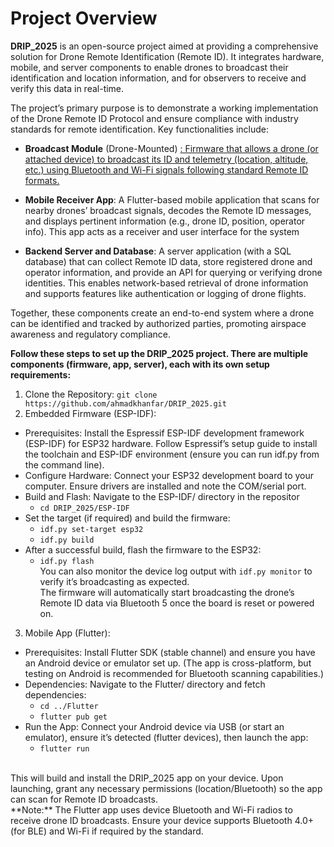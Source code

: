 # **Project Overview** #

**DRIP_2025** is an open-source project aimed at providing a comprehensive solution for Drone Remote Identification (Remote ID). It integrates hardware, mobile, and server components to enable drones to broadcast their identification and location information, and for observers to receive and verify this data in real-time. 

The project’s primary purpose is to demonstrate a working implementation of the Drone Remote ID Protocol and ensure compliance with industry standards for remote identification. Key functionalities include:

  * **Broadcast Module** (Drone-Mounted) <ins>: Firmware that allows a drone (or attached device) to broadcast its ID and telemetry (location, altitude, etc.) using Bluetooth and Wi-Fi signals following standard Remote ID formats.
  
  * **Mobile Receiver App**: A Flutter-based mobile application that scans for nearby drones’ broadcast signals, decodes the Remote ID messages, and displays pertinent information (e.g., drone ID, position, operator info). This app acts as a receiver and user interface for the system
  
  * **Backend Server and Database**: A server application (with a SQL database) that can collect Remote ID data, store registered drone and operator information, and provide an API for querying or verifying drone identities. This enables network-based retrieval of drone information and supports features like authentication or logging of drone flights.

Together, these components create an end-to-end system where a drone can be identified and tracked by authorized parties, promoting airspace awareness and regulatory compliance.





**Follow these steps to set up the DRIP_2025 project. There are multiple components (firmware, app, server), each with its own setup requirements:**

1.  Clone the Repository:
`git clone https://github.com/ahmadkhanfar/DRIP_2025.git`
2.  Embedded Firmware (ESP-IDF):
   - Prerequisites: Install the Espressif ESP-IDF development framework (ESP-IDF) for ESP32 hardware. Follow Espressif’s setup guide to install the toolchain and ESP-IDF environment (ensure you can run idf.py from the command line).
   - Configure Hardware: Connect your ESP32 development board to your computer. Ensure drivers are installed and note the COM/serial port.
   - Build and Flash: Navigate to the ESP-IDF/ directory in the repositor
     - `cd DRIP_2025/ESP-IDF`
   - Set the target (if required) and build the firmware:
     - `idf.py set-target esp32`
     - `idf.py build`
   - After a successful build, flash the firmware to the ESP32:
     - `idf.py flash` <br>
You can also monitor the device log output with `idf.py monitor` to verify it’s broadcasting as expected. <br>
The firmware will automatically start broadcasting the drone’s Remote ID data via Bluetooth 5 once the board is reset or powered on.

3. Mobile App (Flutter):
- Prerequisites: Install Flutter SDK (stable channel) and ensure you have an Android device or emulator set up. (The app is cross-platform, but testing on Android is recommended for Bluetooth scanning capabilities.)
- Dependencies: Navigate to the Flutter/ directory and fetch dependencies:
  - `cd ../Flutter`
  - `flutter pub get`
- Run the App: Connect your Android device via USB (or start an emulator), ensure it’s detected (flutter devices), then launch the app:
  - `flutter run` 
 <br>
This will build and install the DRIP_2025 app on your device. Upon launching, grant any necessary permissions (location/Bluetooth) so the app can scan for Remote ID broadcasts. <br>
**Note:** The Flutter app uses device Bluetooth and Wi-Fi radios to receive drone ID broadcasts. Ensure your device supports Bluetooth 4.0+ (for BLE) and Wi-Fi if required by the standard.



